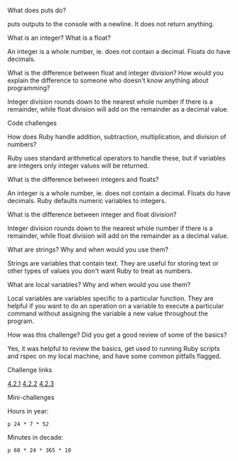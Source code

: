 What does puts do?

puts outputs to the console with a newline. It does not return anything.

What is an integer? What is a float?

An integer is a whole number, ie. does not contain a decimal. Floats do have decimals.

What is the difference between float and integer division? How would you explain the difference to someone who doesn't know anything about programming?

Integer division rounds down to the nearest whole number if there is a remainder, while float division will add on the remainder as a decimal value.

Code challenges

How does Ruby handle addition, subtraction, multiplication, and division of numbers?

Ruby uses standard arithmetical operators to handle these, but if variables are integers only integer values will be returned.

What is the difference between integers and floats?

An integer is a whole number, ie. does not contain a decimal. Floats do have decimals. Ruby defaults numeric variables to integers.

What is the difference between integer and float division?

Integer division rounds down to the nearest whole number if there is a remainder, while float division will add on the remainder as a decimal value.

What are strings? Why and when would you use them?

Strings are variables that contain text. They are useful for storing text or other types of values you don't want Ruby to treat as numbers.

What are local variables? Why and when would you use them?

Local variables are variables specific to a particular function. They are helpful if you want to do an operation on a variable to execute a particular command without assigning the variable a new value throughout the program.

How was this challenge? Did you get a good review of some of the basics?

Yes, it was helpful to review the basics, get used to running Ruby scripts and rspec on my local machine, and have some common pitfalls flagged.

Challenge links

[4.2.1](https://github.com/pthomas551/phase-0/blob/master/week-4/defining-variables.rb)
[4.2.2](https://github.com/pthomas551/phase-0/blob/master/week-4/simple-string.rb)
[4.2.3](https://github.com/pthomas551/phase-0/blob/master/week-4/basic-math.rb)

Mini-challenges

Hours in year:

```
p 24 * 7 * 52
```

Minutes in decade:

```
p 60 * 24 * 365 * 10
```